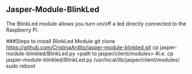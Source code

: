 ## Jasper-Module-BlinkLed
The BlinkLed module allows you turn on/off a led directly connected to the Raspberry Pi.

###Steps to install BlinkLed Module
git clone https://github.com/CristinaArdito/jasper-module-blinkled.git
cp jasper-module-blinkled/BlinkLed.py <path to jasper/client/modules>
#i.e. cp jasper-module-blinkled/BlinkLed.py /usr/local/lib/jasper/client/modules/
sudo reboot
